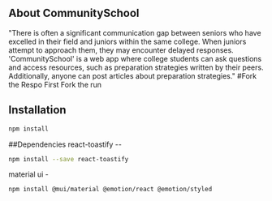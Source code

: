 ## About CommunitySchool
"There is often a significant communication gap between seniors who have excelled in their field and juniors within the same college. When juniors attempt to approach them, they may encounter delayed responses. 'CommunitySchool' is a web app where college students can ask questions and access resources, such as preparation strategies written by their peers. Additionally, anyone can post articles about preparation strategies."
#Fork the Respo
First Fork the run

## Installation

```bash
npm install
```

##Dependencies
react-toastify -- 
```bash
npm install --save react-toastify
```

material ui -
```bash
npm install @mui/material @emotion/react @emotion/styled
```
